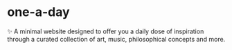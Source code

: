 # one-a-day
✨ A minimal website designed to offer you a daily dose of inspiration through a curated collection of art, music, philosophical concepts and more.
